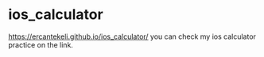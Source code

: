 # ios_calculator
https://ercantekeli.github.io/ios_calculator/
you can check my ios calculator practice on the link.
